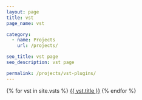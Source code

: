 ```yaml
---
layout: page
title: vst
page_name: vst

category:
  - name: Projects
    url: /projects/

seo_title: vst page
seo_description: vst page

permalink: /projects/vst-plugins/
---
```


{% for vst in site.vsts %}
<a class="post-list-item" href="{{site.baseurl}}{{ vst.permalink }}">
<i class="fa fa-angle-right"></i> <span> {{ vst.title }}</span></a>
{% endfor %}
